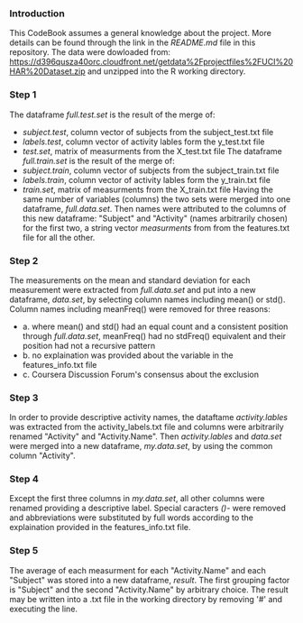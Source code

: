 ### Introduction
This CodeBook assumes a general knowledge about the project. More details can be found through the link in the *README.md* file in this repository.
The data were dowloaded  from: https://d396qusza40orc.cloudfront.net/getdata%2Fprojectfiles%2FUCI%20HAR%20Dataset.zip and unzipped into the R working directory.

### Step 1
The dataframe *full.test.set* is the result of the merge of:
* *subject.test*, column vector of subjects from the subject_test.txt file
* *labels.test*, column vector of activity lables form the y_test.txt file
* *test.set*, matrix of measurments from the X_test.txt file
The dataframe *full.train.set* is the result of the merge of:
* *subject.train*, column vector of subjects from the subject_train.txt file
* *labels.train*, column vector of activity lables form the y_train.txt file
* *train.set*, matrix of measurments from the X_train.txt file
Having the same number of variables (columns) the two sets were merged into one dataframe, *full.data.set*.
Then names were attributed to the columns of this new dataframe: "Subject" and "Activity" (names arbitrarily chosen) for the first two, a string vector *measurments* from from the features.txt file for all the other.

### Step 2
The measurements on the mean and standard deviation for each measurement were extracted from *full.data.set* and put into a new dataframe, *data.set*, by selecting column names including mean() or std(). Column names including meanFreq() were removed for three reasons:
* a. where mean() and std() had an equal count and a consistent position through *full.data.set*, meanFreq() had no stdFreq() equivalent and their position had not a recursive pattern
* b. no explaination was provided about the variable in the features_info.txt file
* c. Coursera Discussion Forum's consensus about the exclusion

### Step 3
In order to provide descriptive activity names, the dataftame *activity.lables* was extracted from the activity_labels.txt file and columns were arbitrarily renamed "Activity" and "Activity.Name". Then *activity.lables* and *data.set* were merged into a new dataframe, *my.data.set*, by using the common column "Activity".

### Step 4
Except the first three columns in *my.data.set*, all other columns were renamed providing a descriptive label. Special caracters *()-* were removed and abbreviations were substituted by full words according to the explaination provided in the features_info.txt file.

### Step 5
The average of each measurment for each "Activity.Name" and each "Subject" was stored into a new dataframe, *result*. The first grouping factor is "Subject" and the second "Activity.Name" by arbitrary choice.
The result may be written into a .txt file in the working directory by removing '#' and executing the line.
